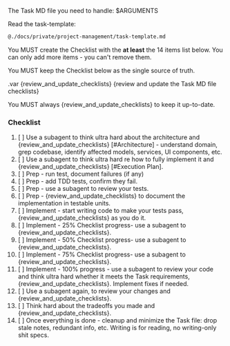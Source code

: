 The Task MD file you need to handle: $ARGUMENTS

Read the task-template:
```markdown
@./docs/private/project-management/task-template.md
```

You MUST create the Checklist with the **at least** the 14 items list below. You can only add more items - you can't remove them.

You MUST keep the Checklist below as the single source of truth.

.var {review_and_update_checklists} {review and update the Task MD file checklists}

You MUST always {review_and_update_checklists} to keep it up-to-date.

### Checklist

1. [ ] Use a subagent to think ultra hard about the architecture and {review_and_update_checklists} [#Architecture] - understand domain, grep codebase, identify affected models, services, UI components, etc.
2. [ ] Use a subagent to think ultra hard re how to fully implement it and {review_and_update_checklists} [#Execution Plan].
3. [ ] Prep - run test, document failures (if any)
4. [ ] Prep - add TDD tests, confirm they fail.
5. [ ] Prep - use a subagent to review your tests.
6. [ ] Prep - {review_and_update_checklists} to document the implementation in testable units.
7. [ ] Implement - start writing code to make your tests pass, {review_and_update_checklists} as you do it.
8. [ ] Implement - 25% Checklist progress- use a subagent to {review_and_update_checklists}.
9. [ ] Implement - 50% Checklist progress- use a subagent to {review_and_update_checklists}.
10. [ ] Implement - 75% Checklist progress- use a subagent to {review_and_update_checklists}.
11. [ ] Implement - 100% progress - use a subagent to review your code and think ultra hard whether it meets the Task requirements, {review_and_update_checklists}. Implement fixes if needed.
12. [ ] Use a subagent again, to review your changes and {review_and_update_checklists}.
13. [ ] Think hard about the tradeoffs you made and {review_and_update_checklists}.
14. [ ] Once everything is done - cleanup and minimize the Task file: drop stale notes, redundant info, etc. Writing is for reading, no writing-only shit specs.

